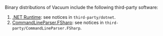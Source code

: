 Binary distributions of Vacuum include the following third-party software:

1. [.NET Runtime][dotnet/runtime]: see notices in `third-party/dotnet`.
2. [CommandLineParser.FSharp][commandlineparser.fsharp]: see notices in `third-party/CommandLineParser.FSharp`.

[dotnet/runtime]: https://github.com/dotnet/runtime/
[commandlineparser.fsharp]: https://github.com/commandlineparser/commandline

